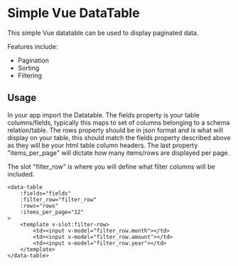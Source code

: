 # Simple Vue DataTable

This simple Vue datatable can be used to display paginated data. 

Features include:

* Pagination
* Sorting
* Filtering


## Usage

In your app import the Datatable. The fields property is your table columns/fields, typically this maps to set of columns belonging to a schema relation/table. The rows property should be in json format and is what will display on your table, this should match the fields property described above as they will be your html table  column headers. The last property "items_per_page" will dictate how many items/rows are displayed per page.

The slot "filter_row" is where you will define what filter columns will be included.

```
<data-table
	:fields="fields"
	:filter_row="filter_row"
	:rows="rows"
	:items_per_page="12"
>
	<template v-slot:filter-row>
		<td><input v-model="filter_row.month"></td>
		<td><input v-model="filter_row.amount"></td>
		<td><input v-model="filter_row.year"></td>
	</template>
</data-table>
```
